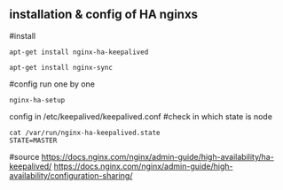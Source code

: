 ## installation & config  of HA nginxs 

#install

```
apt-get install nginx-ha-keepalived
```

```
apt-get install nginx-sync
```
#config
run one by one 
```
nginx-ha-setup
```

config in /etc/keepalived/keepalived.conf 
#check in which state is node
```
cat /var/run/nginx-ha-keepalived.state
STATE=MASTER
```
#source
https://docs.nginx.com/nginx/admin-guide/high-availability/ha-keepalived/
https://docs.nginx.com/nginx/admin-guide/high-availability/configuration-sharing/
